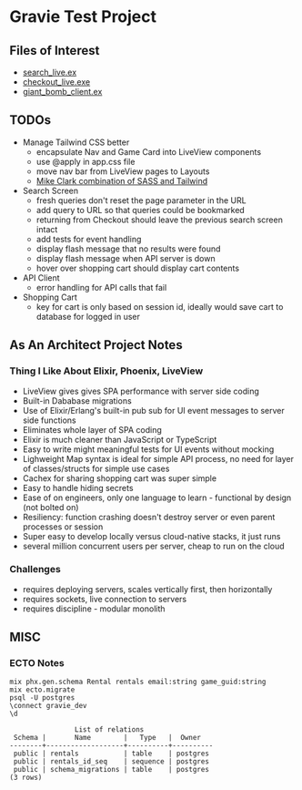 # Gravie Test Project

## Files of Interest
* [search_live.ex](https://github.com/jshickey/gravie/blob/pagination/lib/gravie_web/live/checkout_live.ex)
* [checkout_live.exe](https://github.com/jshickey/gravie/blob/pagination/lib/gravie_web/live/checkout_live.ex)
* [giant_bomb_client.ex](https://github.com/jshickey/gravie/blob/pagination/test/gravie/giant_bomb_client_test.exs)

## TODOs
* Manage Tailwind CSS better
    * encapsulate Nav and Game Card into LiveView components
    * use @apply in app.css file
    * move nav bar from LiveView pages to Layouts
    * [Mike Clark combination of SASS and Tailwind](https://pragmaticstudio.com/tutorials/using-tailwind-css-in-phoenix)
* Search Screen
    * fresh queries don't reset the page parameter in the URL
    * add query to URL so that queries could be bookmarked
    * returning from Checkout should leave the previous search screen intact
    * add tests for event handling
    * display flash message that no results were found
    * display flash message when API server is down
    * hover over shopping cart should display cart contents
* API Client
    * error handling for API calls that fail
* Shopping Cart
    * key for cart is only based on session id, ideally would save cart to database for logged in user
    
## As An Architect Project Notes
### Thing I Like About Elixir, Phoenix, LiveView
* LiveView gives gives SPA performance with server side coding
* Built-in Dababase migrations
* Use of Elixir/Erlang's built-in pub sub for UI event messages to server side functions
* Eliminates whole layer of SPA coding
* Elixir is much cleaner than JavaScript or TypeScript
* Easy to write might meaningful tests for UI events without mocking
* Lighweight Map syntax is ideal for simple API process, no need for layer of classes/structs for simple use cases
* Cachex for sharing shopping cart was super simple
* Easy to handle hiding secrets
* Ease of on engineers, only one language to learn - functional by design (not bolted on)
* Resiliency: function crashing doesn't destroy server or even parent processes or session
* Super easy to develop locally versus cloud-native stacks, it just runs
* several million concurrent users per server, cheap to run on the cloud

### Challenges
* requires deploying servers, scales vertically first, then horizontally
* requires sockets, live connection to servers
* requires discipline - modular monolith


## MISC
### ECTO Notes
`mix phx.gen.schema Rental rentals email:string game_guid:string` \
`mix ecto.migrate` \
`psql -U postgres` \
`\connect gravie_dev` \
`\d` 

```
                List of relations
 Schema |       Name        |   Type   |  Owner   
--------+-------------------+----------+----------
 public | rentals           | table    | postgres
 public | rentals_id_seq    | sequence | postgres
 public | schema_migrations | table    | postgres
(3 rows)
```

